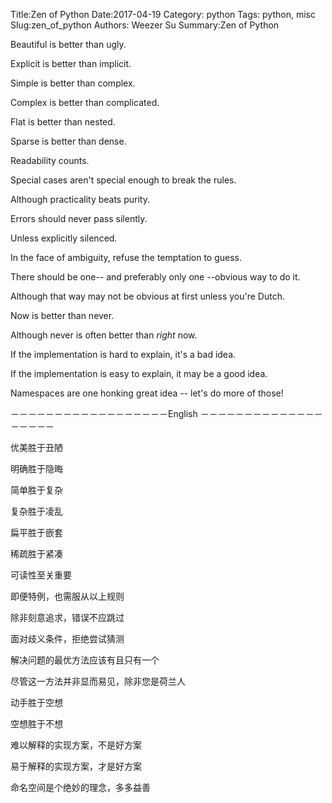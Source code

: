 Title:Zen of Python
Date:2017-04-19
Category: python
Tags: python, misc
Slug:zen_of_python
Authors: Weezer Su
Summary:Zen of Python


Beautiful is better than ugly.

Explicit is better than implicit.

Simple is better than complex.

Complex is better than complicated.

Flat is better than nested.

Sparse is better than dense.

Readability counts.

Special cases aren't special enough to break the rules.

Although practicality beats purity.

Errors should never pass silently.

Unless explicitly silenced.

In the face of ambiguity, refuse the temptation to guess.

There should be one-- and preferably only one --obvious way to do it.

Although that way may not be obvious at first unless you're Dutch.

Now is better than never.

Although never is often better than *right* now.

If the implementation is hard to explain, it's a bad idea.

If the implementation is easy to explain, it may be a good idea.

Namespaces are one honking great idea -- let's do more of those!

－－－－－－－－－－－－－－－－－－English －－－－－－－－－－－－－－－－－－－

优美胜于丑陋

明确胜于隐晦

简单胜于复杂

复杂胜于凌乱

扁平胜于嵌套

稀疏胜于紧凑

可读性至关重要

即便特例，也需服从以上规则

除非刻意追求，错误不应跳过

面对歧义条件，拒绝尝试猜测

解决问题的最优方法应该有且只有一个

尽管这一方法并非显而易见，除非您是荷兰人

动手胜于空想

空想胜于不想

难以解释的实现方案，不是好方案

易于解释的实现方案，才是好方案

命名空间是个绝妙的理念，多多益善
